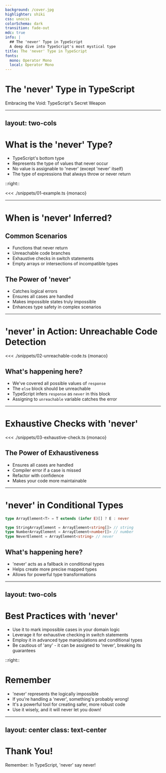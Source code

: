 ```yaml
---
background: /cover.jpg
highlighter: shiki
css: unocss
colorSchema: dark
transition: fade-out
mdc: true
info: |
  ## The 'never' Type in TypeScript
  A deep dive into TypeScript's most mystical type
title: The 'never' Type in TypeScript
fonts:
  mono: Operator Mono
  local: Operator Mono
---
```


# The 'never' Type in TypeScript
Embracing the Void: TypeScript's Secret Weapon

<!--
Welcome, TypeScript adventurers! Today, we're diving into one of the most enigmatic features of TypeScript: the 'never' type.
It might sound like nothing, but trust me, it's something you'll never want to be without!
Get ready to explore the power of impossibility in your code!
-->

---
layout: two-cols
---

# What is the 'never' Type?

<v-clicks>

- TypeScript's bottom type
- Represents the type of values that never occur
- No value is assignable to 'never' (except 'never' itself)
- The type of expressions that always throw or never return

</v-clicks>

::right::

<div v-click>

<<< ./snippets/01-example.ts {monaco}

</div>

<!--
Let's start by unraveling the mystery of the 'never' type.

[click] First off, it's what we call TypeScript's "bottom type". Don't worry if that sounds like jargon - we'll make sense of it!

[click] 'never' represents values that, well, never occur. It's like the unicorn of types - mythical and impossible.

[click] Here's a mind-bender: nothing can be assigned to 'never', except 'never' itself. It's the type system's way of saying "this can't happen!"

[click] You'll see 'never' pop up in functions that always throw errors or never return, like infinite loops.

[click] On the right, we have some examples. Can you spot why these functions return 'never'?
The first one always throws an error, and the second... well, it's stuck in an infinite loop!
-->

---

# When is 'never' Inferred?

<div class="grid grid-cols-2 gap-4">
<div>

## Common Scenarios

<v-clicks>

- Functions that never return
- Unreachable code branches
- Exhaustive checks in switch statements
- Empty arrays or intersections of incompatible types

</v-clicks>

</div>
<div>

## The Power of 'never'

<v-clicks>

- Catches logical errors
- Ensures all cases are handled
- Makes impossible states truly impossible
- Enhances type safety in complex scenarios

</v-clicks>

</div>
</div>

<!--
Now, let's explore when TypeScript decides to bring out the 'never' type.

[click] On the left, we have some common scenarios where 'never' shows up:

[click] We've seen functions that never return, like our error-throwing friend from earlier.
[click] It also appears in code branches that should be unreachable. If TypeScript sees 'never', it's saying "this code should never run!"
[click] In switch statements, 'never' helps us ensure we've covered all our bases.
[click] And in some type operations, like empty arrays or intersections of types that can't coexist, 'never' pops up.

[click] But why should we care? Let's look at the power of 'never':

[click] It's great at catching logical errors. If you see 'never' where you don't expect it, something's probably wrong!
[click] It ensures you've handled all possible cases in your code. No more forgotten edge cases!
[click] It allows you to make certain states in your program truly impossible at the type level.
[click] In complex scenarios, 'never' enhances type safety by eliminating impossible cases.
-->

---

# 'never' in Action: Unreachable Code Detection

<div class="grid grid-cols-2 gap-4">
<div>

<<< ./snippets/02-unreachable-code.ts {monaco}

</div>
<div>

## What's happening here?

<v-clicks>

- We've covered all possible values of `response`
- The `else` block should be unreachable
- TypeScript infers `response` as `never` in this block
- Assigning to `unreachable` variable catches the error

</v-clicks>

</div>
</div>

<!--
Let's see 'never' in action with a practical example.

Here we have a function that processes a response that can only be "yes" or "no".

Let's break down what's happening:

[click] We've covered all possible values of `response` in our if-else statements.
[click] This means the final else block should be unreachable. It's impossible to get here!
[click] In this unreachable block, TypeScript infers that `response` must be of type `never`.
[click] By trying to assign this to our `unreachable` variable of type `never`, we catch any logical errors.

This pattern is incredibly useful for catching bugs early. If we ever add a new possible value to our response type and forget to handle it, TypeScript will let us know!
-->

---

# Exhaustive Checks with 'never'

<div class="grid grid-cols-2 gap-4">
<div>

<<< ./snippets/03-exhaustive-check.ts {monaco}

</div>
<div>

## The Power of Exhaustiveness

<v-clicks>

- Ensures all cases are handled
- Compiler error if a case is missed
- Refactor with confidence
- Makes your code more maintainable

</v-clicks>

</div>
</div>

<!--
Now, let's explore one of the most powerful uses of 'never': exhaustive checks.

Here's an example using shapes. We have a union type `Shape` and a function to calculate its area.

Let's break down why this is so powerful:

[click] By using 'never' in our `assertNever` function, we ensure that all possible shapes are handled in our switch statement.
[click] If we ever add a new shape to our union type and forget to handle it in the `area` function, TypeScript will give us a compiler error.
[click] This means we can refactor our code with confidence. TypeScript has our back!
[click] It also makes our code more maintainable. Anyone reading this code knows that all cases are handled.

This pattern is incredibly useful in large codebases where it's easy to forget to update all the necessary places when adding new variants to a type.
-->

---

# 'never' in Conditional Types

<div>

```ts
type ArrayElement<T> = T extends (infer E)[] ? E : never

type StringArrayElement = ArrayElement<string[]> // string
type NumberArrayElement = ArrayElement<number[]> // number
type NeverElement = ArrayElement<string> // never
```

</div>

<div class="mt-4 text-center">
  <carbon-arrow-down class="text-4xl animate-bounce" />
</div>

<div>

## What's happening here?

<v-clicks>

- 'never' acts as a fallback in conditional types
- Helps create more precise mapped types
- Allows for powerful type transformations

</v-clicks>

</div>

<!--
Let's take our 'never' adventure a step further into the realm of conditional types.

Here's a nifty type that extracts the element type from an array.

Let's break it down:

[click] In this conditional type, 'never' acts as our fallback. If T isn't an array, we get 'never'.
[click] This allows us to create more precise mapped types. We're not just transforming types, we're filtering them too!
[click] It opens up a world of powerful type transformations. Think of 'never' as your safety net in these complex type operations.

This pattern is incredibly useful when you're working with generic types and want to ensure you're only operating on specific shapes of data.
-->

---
layout: two-cols
---

# Best Practices with 'never'

<v-clicks>

- Use it to mark impossible cases in your domain logic
- Leverage it for exhaustive checking in switch statements
- Employ it in advanced type manipulations and conditional types
- Be cautious of 'any' - it can be assigned to 'never', breaking its guarantees

</v-clicks>

::right::

<div class="ml-4">

# Remember

<v-clicks>

- 'never' represents the logically impossible
- If you're handling a 'never', something's probably wrong!
- It's a powerful tool for creating safer, more robust code
- Use it wisely, and it will never let you down!

</v-clicks>

</div>

<!--
As we wrap up our 'never' journey, let's review some best practices.

[click] Use 'never' to mark cases in your code that should be impossible. It's like putting up a "Do Not Enter" sign in your type system.

[click] Leverage it for exhaustive checks, especially in switch statements or when working with discriminated unions.

[click] In advanced type manipulations, 'never' can be your secret weapon for creating precise, powerful types.

[click] But be wary of 'any' - it's the kryptonite to 'never's superpowers. 'any' can be assigned to 'never', potentially breaking your carefully crafted type safety.

Now, let's recap what we've learned:

[click] Remember, 'never' represents the logically impossible in your code.

[click] If you find yourself handling a 'never' type, it's usually a sign that something's gone wrong in your logic.

[click] Used correctly, 'never' is a powerful tool for creating safer, more robust code.

[click] So use it wisely, and it will never let you down in your TypeScript adventures!
-->

---
layout: center
class: text-center
---

# Thank You!

Remember: In TypeScript, 'never' say never!

<!--
And there you have it, folks! We've journeyed through the fascinating world of TypeScript's 'never' type.

From impossible functions to exhaustive checks, we've seen how this seemingly paradoxical type can make our code safer and more robust.

Remember, in the world of TypeScript, 'never' doesn't mean "don't use it." It means "use it to make the impossible truly impossible!"

Thank you for joining me on this type adventure. Now go forth and let 'never' be your guiding star in the TypeScript galaxy!
-->
